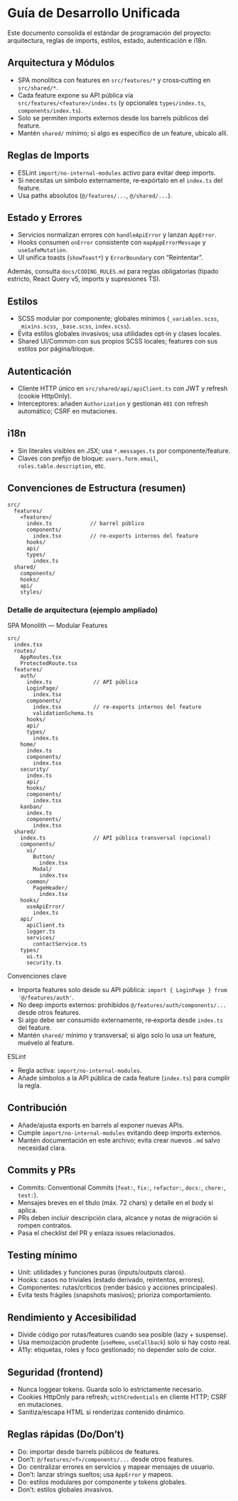 # Guía de Desarrollo Unificada

Este documento consolida el estándar de programación del proyecto: arquitectura, reglas de imports, estilos, estado, autenticación e i18n.

## Arquitectura y Módulos
- SPA monolítica con features en `src/features/*` y cross‑cutting en `src/shared/*`.
- Cada feature expone su API pública vía `src/features/<feature>/index.ts` (y opcionales `types/index.ts`, `components/index.ts`).
- Solo se permiten imports externos desde los barrels públicos del feature.
- Mantén `shared/` mínimo; si algo es específico de un feature, ubícalo allí.

## Reglas de Imports
- ESLint `import/no-internal-modules` activo para evitar deep imports.
- Si necesitas un símbolo externamente, re‑expórtalo en el `index.ts` del feature.
- Usa paths absolutos (`@/features/...`, `@/shared/...`).

## Estado y Errores
- Servicios normalizan errores con `handleApiError` y lanzan `AppError`.
- Hooks consumen `onError` consistente con `mapAppErrorMessage` y `useSafeMutation`.
- UI unifica toasts (`showToast*`) y `ErrorBoundary` con “Reintentar”.

Además, consulta `docs/CODING_RULES.md` para reglas obligatorias (tipado estricto, React Query v5, imports y supresiones TS).

## Estilos
- SCSS modular por componente; globales mínimos (`_variables.scss`, `_mixins.scss`, `_base.scss`, `index.scss`).
- Evita estilos globales invasivos; usa utilidades opt‑in y clases locales.
- Shared UI/Common con sus propios SCSS locales; features con sus estilos por página/bloque.

## Autenticación
- Cliente HTTP único en `src/shared/api/apiClient.ts` con JWT y refresh (cookie HttpOnly).
- Interceptores: añaden `Authorization` y gestionan `401` con refresh automático; CSRF en mutaciones.

## i18n
- Sin literales visibles en JSX; usa `*.messages.ts` por componente/feature.
- Claves con prefijo de bloque: `users.form.email`, `roles.table.description`, etc.

## Convenciones de Estructura (resumen)
```
src/
  features/
    <feature>/
      index.ts            // barrel público
      components/
        index.tsx         // re‑exports internos del feature
      hooks/
      api/
      types/
        index.ts
  shared/
    components/
    hooks/
    api/
    styles/
```

### Detalle de arquitectura (ejemplo ampliado)

SPA Monolith — Modular Features

```
src/
  index.tsx
  routes/
    AppRoutes.tsx
    ProtectedRoute.tsx
  features/
    auth/
      index.ts             // API pública
      LoginPage/
        index.tsx
      components/
        index.tsx          // re-exports internos del feature
        validationSchema.ts
      hooks/
      api/
      types/
        index.ts
    home/
      index.ts
      components/
        index.tsx
    security/
      index.ts
      api/
      hooks/
      components/
        index.tsx
    kanban/
      index.ts
      components/
        index.tsx
  shared/
    index.ts               // API pública transversal (opcional)
    components/
      ui/
        Button/
          index.tsx
        Modal/
          index.tsx
      common/
        PageHeader/
          index.tsx
    hooks/
      useApiError/
        index.ts
    api/
      apiClient.ts
      logger.ts
      services/
        contactService.ts
    types/
      ui.ts
      security.ts
```

Convenciones clave
- Importa features solo desde su API pública: `import { LoginPage } from '@/features/auth'`.
- No deep imports externos: prohibidos `@/features/auth/components/...` desde otros features.
- Si algo debe ser consumido externamente, re‑exporta desde `index.ts` del feature.
- Mantén `shared/` mínimo y transversal; si algo solo lo usa un feature, muévelo al feature.

ESLint
- Regla activa: `import/no-internal-modules`.
- Añade símbolos a la API pública de cada feature (`index.ts`) para cumplir la regla.

## Contribución
- Añade/ajusta exports en barrels al exponer nuevas APIs.
- Cumple `import/no-internal-modules` evitando deep imports externos.
- Mantén documentación en este archivo; evita crear nuevos `.md` salvo necesidad clara.

## Commits y PRs
- Commits: Conventional Commits (`feat:`, `fix:`, `refactor:`, `docs:`, `chore:`, `test:`).
- Mensajes breves en el título (máx. 72 chars) y detalle en el body si aplica.
- PRs deben incluir descripción clara, alcance y notas de migración si rompen contratos.
- Pasa el checklist del PR y enlaza issues relacionados.

## Testing mínimo
- Unit: utilidades y funciones puras (inputs/outputs claros).
- Hooks: casos no triviales (estado derivado, reintentos, errores).
- Componentes: rutas/críticos (render básico y acciones principales).
- Evita tests frágiles (snapshots masivos); prioriza comportamiento.

## Rendimiento y Accesibilidad
- Divide código por rutas/features cuando sea posible (lazy + suspense).
- Usa memoización prudente (`useMemo`, `useCallback`) solo si hay costo real.
- A11y: etiquetas, roles y foco gestionado; no depender solo de color.

## Seguridad (frontend)
- Nunca loggear tokens. Guarda solo lo estrictamente necesario.
- Cookies HttpOnly para refresh; `withCredentials` en cliente HTTP; CSRF en mutaciones.
- Sanitiza/escapa HTML si renderizas contenido dinámico.

## Reglas rápidas (Do/Don’t)
- Do: importar desde barrels públicos de features.
- Don’t: `@/features/<f>/components/...` desde otros features.
- Do: centralizar errores en servicios y mapear mensajes de usuario.
- Don’t: lanzar strings sueltos; usa `AppError` y mapeos.
- Do: estilos modulares por componente y tokens globales.
- Don’t: estilos globales invasivos.
